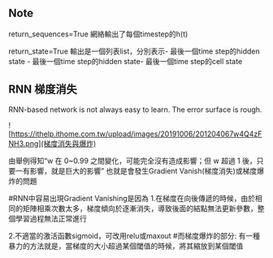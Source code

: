 Note
--------------------------
return_sequences=True 網絡輸出了每個timestep的h(t)

return_state=True 輸出是一個列表list，分別表示- 最後一個time step的hidden state - 最後一個time step的hidden state- 最後一個time step的cell state

RNN 梯度消失
--------------------------
RNN-based network is not always easy to learn.
The error surface is rough.

![https://ithelp.ithome.com.tw/upload/images/20191006/201204067w4Q4zFNH3.png](梯度消失與爆炸)

由舉例得知“w 在 0~0.99 之間變化，可能完全沒有造成影響；但 w 超過 1 後，只要一有影響，就是巨大的影響”
也就是會發生Gradient Vanish(梯度消失)或梯度爆炸的問題

#RNN中容易出現Gradient Vanishing是因為
1.在梯度在向後傳遞的時候，由於相同的矩陣相乘次數太多，梯度傾向於逐漸消失，導致後面的結點無法更新參數，整個學習過程無法正常進行

2.不適當的激活函數sigmoid，可改用relu或maxout
#而梯度爆炸的部分: 有一種暴力的方法就是，當梯度的大小超過某個閾值的時候，將其縮放到某個閾值
